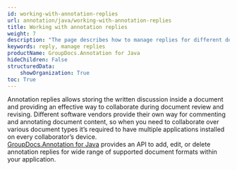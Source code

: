 ```yaml
---
id: working-with-annotation-replies
url: annotation/java/working-with-annotation-replies
title: Working with annotation replies
weight: 7
description: "The page describes how to manage replies for different document types using GroupDocs.Annotation for Java API."
keywords: reply, manage replies
productName: GroupDocs.Annotation for Java
hideChildren: False
structuredData:
    showOrganization: True
toc: True
---
```


Annotation replies allows storing the written discussion inside a document and providing an effective way to collaborate during document review and revising. Different software vendors provide their own way for commenting and annotating document content, so when you need to collaborate over various document types it’s required to have multiple applications installed on every collaborator’s device.   
[GroupDocs.Annotation for Java](https://products.groupdocs.com/annotation/java) provides an API to add, edit, or delete annotation replies for wide range of supported document formats within your application.

